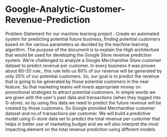 # Google-Analytic-Customer-Revenue-Prediction
Problem Statement for our machine learning project : Create an automated system for predicting potential future business, finding potential customers based on the various parameters as decided by the machine learning algorithm. The purpose of the document is to explain the High architecture that would be used for developing the Google Store revenue prediction system. We’re challenged to analyze a Google Merchandise Store customer dataset to predict revenue per customer. In every business it was proven about 80–20 rule., this rule tells us 80% of our revenue will be generated by only 20% of our potential customers. So, our goal is to predict the revenue that is going to be generated by those potential customers in the near feature. So that marketing teams will invest appropriate money on promotional strategies to attract potential customers. In simple words we are given with the user's past data and transactions (when they logged into G-store). so by using this data we need to predict the future revenue will be created by those customers. So Google provided Merchandise customer dataset and no.of transactions per customer. We will build a predictive model using G-store data set to predict the total revenue per customer that helps in better use of marketing budget and we will also interpret the most impacting element on the total revenue prediction using different models.
